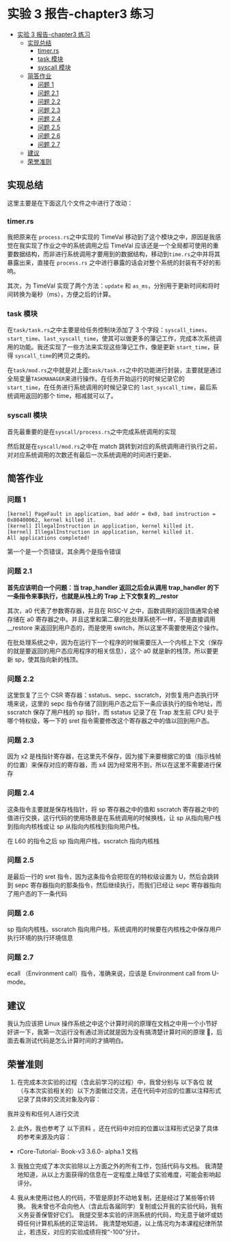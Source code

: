 # 实验 3 报告-chapter3 练习

- [实验 3 报告-chapter3 练习](#实验-3-报告-chapter3-练习)
  - [实现总结](#实现总结)
    - [timer.rs](#timerrs)
    - [task 模块](#task-模块)
    - [syscall 模块](#syscall-模块)
  - [简答作业](#简答作业)
    - [问题 1](#问题-1)
    - [问题 2.1](#问题-21)
    - [问题 2.2](#问题-22)
    - [问题 2.3](#问题-23)
    - [问题 2.4](#问题-24)
    - [问题 2.5](#问题-25)
    - [问题 2.6](#问题-26)
    - [问题 2.7](#问题-27)
  - [建议](#建议)
  - [荣誉准则](#荣誉准则)

## 实现总结

这里主要是在下面这几个文件之中进行了改动：

### timer.rs

我把原来在 `process.rs`之中实现的 TimeVal 移动到了这个模块之中，原因是我感觉在我实现了作业之中的系统调用之后 TimeVal 应该还是一个全局都可使用的重要数据结构，而非进行系统调用才要用到的数据结构，移动到`time.rs`之中并将其暴露出来，直接在 `process.rs` 之中进行暴露的话会对整个系统的封装有不好的影响。

其次，为 TimeVal 实现了两个方法：`update` 和 `as_ms`，分别用于更新时间和将时间转换为毫秒（ms），方便之后的计算。

### task 模块

在`task/task.rs`之中主要是给任务控制块添加了 3 个字段：`syscall_times`、`start_time`、`last_syscall_time`，使其可以做更多的簿记工作，完成本次系统调用的功能。我还实现了一些方法来实现这些簿记工作，像是更新 `start_time`，获得 `syscall_time`的拷贝之类的。

在`task/mod.rs`之中就是对上面`task/task.rs`之中的功能进行封装，主要就是通过全局变量`TASKMANAGER`来进行操作。在任务开始运行的时候记录它的 `start_time`，在任务进行系统调用的时候记录它的 `last_syscall_time`，最后系统调用返回的那个 time，相减就可以了。

### syscall 模块

首先最重要的是在`syscall/process.rs`之中完成系统调用的实现

然后就是在`syscall/mod.rs`之中在 match 跳转到对应的系统调用进行执行之前，对对应系统调用的次数还有最后一次系统调用的时间进行更新、

## 简答作业

### 问题 1

```
[kernel] PageFault in application, bad addr = 0x0, bad instruction = 0x80400062, kernel killed it.
[kernel] IllegalInstruction in application, kernel killed it.
[kernel] IllegalInstruction in application, kernel killed it.
All applications completed!
```

第一个是一个页错误，其余两个是指令错误

### 问题 2.1

**首先应该明白一个问题：当 trap_handler 返回之后会从调用 trap_handler 的下一条指令来事执行，也就是从栈上的 Trap 上下文恢复的\_\_restor**

其次，a0 代表了参数寄存器，并且在 RISC-V 之中，函数调用的返回值通常会被存储在 a0 寄存器之中。并且这里和第二章的批处理系统不一样，不是直接调用\_\_restore 来返回到用户态的，而是使用 switch，所以这里不需要使用这个操作。

在批处理系统之中，因为在运行下一个程序的时候需要压入一个内核上下文（保存的就是要返回的用户态应用程序的相关信息），这个 a0 就是新的栈顶，所以要更新 sp，使其指向新的栈顶。

### 问题 2.2

这里恢复了三个 CSR 寄存器：sstatus、sepc、sscratch，对恢复用户态执行环境来说，这里的 sepc 指令存储了回到用户态之后下一条应该执行的指令地址，而 sscratch 保存了用户栈的 sp 指针，而 sstatus 记录了在 Trap 发生前 CPU 处于哪个特权级，等一下的 sret 指令需要修改这个寄存器之中的值以回到用户态。

### 问题 2.3

因为 x2 是栈指针寄存器，在这里先不保存，因为接下来要根据它的值（指示栈帧的位置）来保存对应的寄存器，而 x4 因为经常用不到，所以在这里不需要进行保存

### 问题 2.4

这条指令主要就是保存栈指针，将 sp 寄存器之中的值和 sscratch 寄存器之中的值进行交换，这行代码的使用场景是在系统调用的时候换栈，让 sp 从指向用户栈到指向内核栈或让 sp 从指向内核栈到指向用户栈。

在 L60 的指令之后 sp 指向用户栈，sscratch 指向内核栈

### 问题 2.5

是最后一行的 sret 指令，因为这条指令会把现在的特权级设置为 U，然后会跳转到 sepc 寄存器指向的那条指令，然后继续执行，而我们已经让 sepc 寄存器指向了用户态的下一条代码

### 问题 2.6

sp 指向内核栈，sscratch 指向用户栈，系统调用的时候要在内核栈之中保存用户执行环境的执行环境信息

### 问题 2.7

ecall （Environment call）指令，准确来说，应该是 Environment call from U-mode。

## 建议

我认为应该把 Linux 操作系统之中这个计算时间的原理在文档之中用一个小节好好讲一下，我第一次运行没有通过测试就是因为没有搞清楚计算时间的原理 🥲，后面去看测试代码是怎么计算时间的才搞明白。

## 荣誉准则

1. 在完成本次实验的过程（含此前学习的过程）中，我曾分别与 以下各位 就（与本次实验相关的）以下方面做过交流，还在代码中对应的位置以注释形式记录了具体的交流对象及内容：

我并没有和任何人进行交流

2. 此外，我也参考了 以下资料 ，还在代码中对应的位置以注释形式记录了具体的参考来源及内容：

- rCore-Tutorial- Book-v3 3.6.0- alpha.1 文档

3. 我独立完成了本次实验除以上方面之外的所有工作，包括代码与文档。 我清楚地知道，从以上方面获得的信息在一定程度上降低了实验难度，可能会影响起评分。

4. 我从未使用过他人的代码，不管是原封不动地复制，还是经过了某些等价转换。 我未曾也不会向他人（含此后各届同学）复制或公开我的实验代码，我有义务妥善保管好它们。 我提交至本实验的评测系统的代码，均无意于破坏或妨碍任何计算机系统的正常运转。 我清楚地知道，以上情况均为本课程纪律所禁止，若违反，对应的实验成绩将按“-100”分计。

